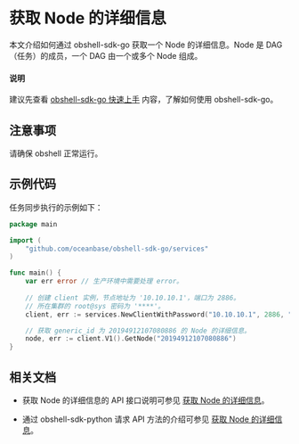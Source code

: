 # 获取 Node 的详细信息

本文介绍如何通过 obshell-sdk-go 获取一个 Node 的详细信息。Node 是 DAG（任务）的成员，一个 DAG 由一个或多个 Node 组成。

<main id="notice" type='explain'>
  <h4>说明</h4>
  <p>建议先查看 <a href='../100.quickstart-of-go.md'>obshell-sdk-go 快速上手</a> 内容，了解如何使用 obshell-sdk-go。</p>
</main>

## 注意事项

请确保 obshell 正常运行。

## 示例代码

任务同步执行的示例如下：

```go
package main

import (
    "github.com/oceanbase/obshell-sdk-go/services"
)

func main() {
    var err error // 生产环境中需要处理 error。
    
    // 创建 client 实例，节点地址为 '10.10.10.1'，端口为 2886。
    // 所在集群的 root@sys 密码为 '****'。
    client, err := services.NewClientWithPassword("10.10.10.1", 2886, "***")

    // 获取 generic_id 为 20194912107080886 的 Node 的详细信息。
    node, err := client.V1().GetNode("20194912107080886")
}
```

## 相关文档

* 获取 Node 的详细信息的 API 接口说明可参见 [获取 Node 的详细信息](../../../400.obshell-api-reference/1000.task-management/2100.get-node-detail.md)。

* 通过 obshell-sdk-python 请求 API 方法的介绍可参见 [获取 Node 的详细信息](../../100.python/1000.task-management/2100.get-node-detail-of-python.md)。
